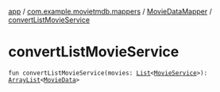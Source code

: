 [app](../../index.md) / [com.example.movietmdb.mappers](../index.md) / [MovieDataMapper](index.md) / [convertListMovieService](./convert-list-movie-service.md)

# convertListMovieService

`fun convertListMovieService(movies: `[`List`](https://kotlinlang.org/api/latest/jvm/stdlib/kotlin.collections/-list/index.html)`<`[`MovieService`](../../com.example.movietmdb.repository.retrofit/-movie-service/index.md)`>): `[`ArrayList`](https://kotlinlang.org/api/latest/jvm/stdlib/kotlin.collections/-array-list/index.html)`<`[`MovieData`](../../com.example.movietmdb.repository.db.entity/-movie-data/index.md)`>`